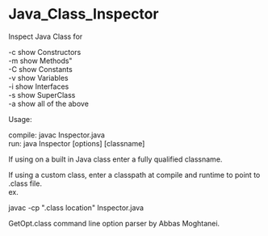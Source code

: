 # Java_Class_Inspector

Inspect Java Class for 

-c show Constructors <br />
-m show Methods" <br />
-C show Constants <br />
-v show Variables <br />
-i show Interfaces <br />
-s show SuperClass <br />
-a show all of the above <br />

Usage: <br />

compile: javac Inspector.java <br />
run: java Inspector [options] [classname] <br />

If using on a built in Java class enter a fully qualified classname. <br />

If using a custom class, enter a classpath at compile and runtime to point to .class file. <br />
ex. <br />

javac -cp ".class location" Inspector.java <br />

GetOpt.class command line option parser by Abbas Moghtanei.

